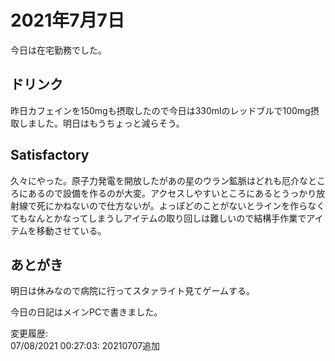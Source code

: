 # 2021年7月7日

今日は在宅勤務でした。

## ドリンク

昨日カフェインを150mgも摂取したので今日は330mlのレッドブルで100mg摂取しました。明日はもうちょっと減らそう。

## Satisfactory

久々にやった。原子力発電を開放したがあの星のウラン鉱脈はどれも厄介なところにあるので設備を作るのが大変。アクセスしやすいところにあるとうっかり放射線で死にかねないので仕方ないが。よっぽどのことがないとラインを作らなくてもなんとかなってしまうしアイテムの取り回しは難しいので結構手作業でアイテムを移動させている。

## あとがき

明日は休みなので病院に行ってスタァライト見てゲームする。

今日の日記はメインPCで書きました。

変更履歴:  
07/08/2021 00:27:03: 20210707追加  
